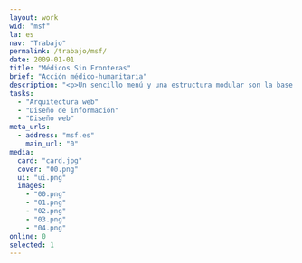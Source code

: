 ```yaml
---
layout: work
wid: "msf"
la: es
nav: "Trabajo"
permalink: /trabajo/msf/
date: 2009-01-01
title: "Médicos Sin Fronteras"
brief: "Acción médico-humanitaria"
description: "<p>Un sencillo menú y una estructura modular son la base para organizar y distribuir en cada página las múltiples iniciativas solidarias, proyectos y noticias que Médicos Sin Fronteras publica en su web.</p>"
tasks:
  - "Arquitectura web"
  - "Diseño de información"
  - "Diseño web"
meta_urls:
  - address: "msf.es"
    main_url: "0"
media:
  card: "card.jpg"
  cover: "00.png"
  ui: "ui.png"
  images:
    - "00.png"
    - "01.png"
    - "02.png"
    - "03.png"
    - "04.png"
online: 0
selected: 1
---
```

